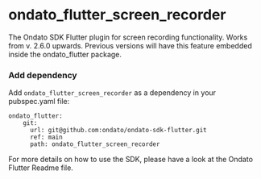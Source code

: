# ondato_flutter_screen_recorder

The Ondato SDK Flutter plugin for screen recording functionality. Works from v. 2.6.0 upwards. Previous versions will have this feature embedded inside the ondato_flutter package.

### Add dependency

Add `ondato_flutter_screen_recorder` as a dependency in your pubspec.yaml file:

```
ondato_flutter:
    git:
      url: git@github.com:ondato/ondato-sdk-flutter.git
      ref: main
      path: ondato_flutter_screen_recorder
```

For more details on how to use the SDK, please have a look at the Ondato Flutter Readme file.

